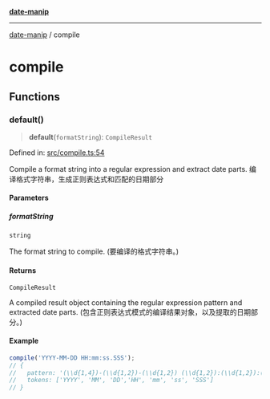 [**date-manip**](index.md)

***

[date-manip](modules.md) / compile

# compile

## Functions

### default()

> **default**(`formatString`): `CompileResult`

Defined in: [src/compile.ts:54](https://github.com/fengxinming/date-manip/blob/8fccf261c90ecd05d2eaf7f8c5a47a123e2bb753/src/compile.ts#L54)

Compile a format string into a regular expression and extract date parts.
编译格式字符串，生成正则表达式和匹配的日期部分

#### Parameters

##### formatString

`string`

The format string to compile. (要编译的格式字符串。)

#### Returns

`CompileResult`

A compiled result object containing the regular expression pattern and extracted date parts.
(包含正则表达式模式的编译结果对象，以及提取的日期部分。)

#### Example

```ts
compile('YYYY-MM-DD HH:mm:ss.SSS');
// {
//   pattern: '(\\d{1,4})-(\\d{1,2})-(\\d{1,2}) (\\d{1,2}):(\\d{1,2}):(\\d{1,2})\\.(\\d{1,3})',
//   tokens: ['YYYY', 'MM', 'DD','HH', 'mm', 'ss', 'SSS']
// }
```
